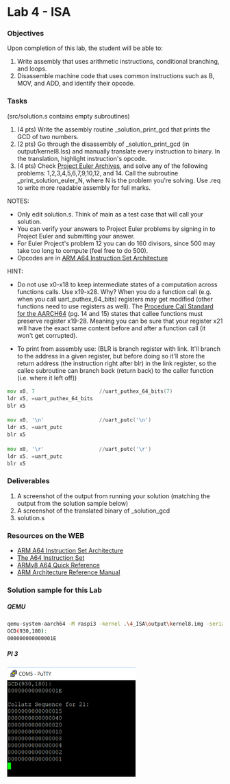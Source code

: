 # Lab 4 - ISA

### Objectives
Upon completion of this lab, the student will be able to:

1. Write assembly that uses arithmetic instructions, conditional branching, and loops.
2. Disassemble machine code that uses common instructions such as B, MOV, and ADD, and identify their opcode.

### Tasks
(src/solution.s contains empty subroutines)
1. (4 pts) Write the assembly routine \_solution_print_gcd that prints the GCD of two numbers.
2. (2 pts) Go through the disassembly of \_solution_print_gcd (in output/kernel8.lss) and manually translate every instruction to binary. In the translation, highlight instruction's opcode.
3. (4 pts) Check [Project Euler Archives](https://www.projecteuler.net/archives), and solve any of the following problems: 1,2,3,4,5,6,7,9,10,12, and 14. Call the subroutine \_print_solution_euler_N, where N is the problem you're solving. Use .req to write more readable assembly for full marks.


NOTES:
- Only edit solution.s. Think of main as a test case that will call your solution.
- You can verify your answers to Project Euler problems by signing in to Project Euler and submitting your answer.
- For Euler Project's problem 12 you can do 160 divisors, since 500 may take too long to compute (feel free to do 500).
- Opcodes are in [ARM A64 Instruction Set Architecture](https://static.docs.arm.com/ddi0596/a/DDI_0596_ARM_a64_instruction_set_architecture.pdf)

HINT:
- Do not use x0-x18 to keep intermediate states of a computation across functions calls. Use x19-x28. Why? When you do a function call (e.g. when you call uart_puthex_64_bits) registers may get modified (other functions need to use registers as well). The [Procedure Call Standard for the AARCH64](http://infocenter.arm.com/help/topic/com.arm.doc.ihi0055b/IHI0055B_aapcs64.pdf) (pg. 14 and 15) states that callee functions must preserve register x19-28. Meaning you can be sure that your register x21 will have the exact same content before and after a function call (it won't get corrupted).

- To print from assembly use:
(BLR is branch register with link. It'll branch to the address in a given register, but before doing so it'll store the return address (the instruction right after blr) in the link register, so the callee subroutine can branch back (return back) to the caller function (i.e. where it left off))
```asm
mov x0, 7                     //uart_puthex_64_bits(7)
ldr x5, =uart_puthex_64_bits
blr x5                

mov x0, '\n'                  //uart_putc('\n')
ldr x5, =uart_putc
blr x5

mov x0, '\r'                  //uart_putc('\r')
ldr x5, =uart_putc
blr x5
```

### Deliverables
1. A screenshot of the output from running your solution (matching the output from the solution sample below)
2. A screenshot of the translated binary of \_solution_gcd
2. solution.s


### Resources on the WEB
- [ARM A64 Instruction Set Architecture](https://static.docs.arm.com/ddi0596/a/DDI_0596_ARM_a64_instruction_set_architecture.pdf)
- [The A64 Instruction Set](https://static.docs.arm.com/100898/0100/the_a64_Instruction_set_100898_0100.pdf)
- [ARMv8 A64 Quick Reference](https://courses.cs.washington.edu/courses/cse469/18wi/Materials/arm64.pdf)
- [ARM Architecture Reference Manual](https://static.docs.arm.com/ddi0487/ea/DDI0487E_a_armv8_arm.pdf?_ga=2.204759571.2043138464.1566012116-96909423.1563002005)


### Solution sample for this Lab
##### QEMU
```bash
qemu-system-aarch64 -M raspi3 -kernel .\4_ISA\output\kernel8.img -serial null -serial stdio
GCD(930,180):
000000000000001E
```
##### PI 3
  <img src="https://github.com/rromanotero/computer_architecture_labs/blob/master/4_ISA/images/lab_solution.png" width="300"/>
